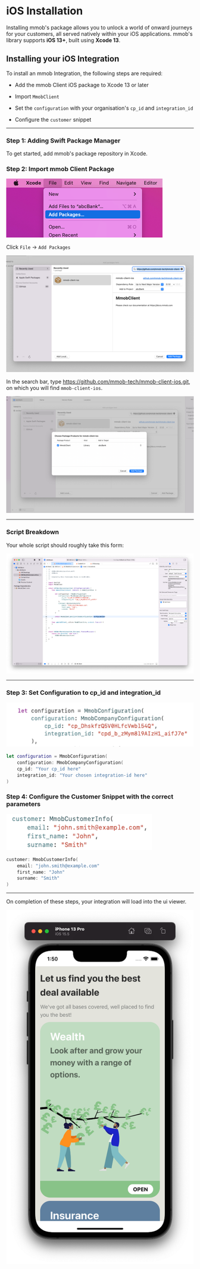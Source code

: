 # iOS Installation

Installing mmob's package allows you to unlock a world of onward journeys for your customers, all served natively within your iOS applications. mmob's library supports **iOS 13+**, built using **Xcode 13**.

## Installing your iOS Integration

To install an mmob Integration, the following steps are required:

- Add the mmob Client iOS package to Xcode 13 or later

- Import `MmobClient`

- Set the `configuration` with your organisation's `cp_id` and `integration_id`

- Configure the `customer` snippet

---

### Step 1: Adding Swift Package Manager

To get started, add mmob's package repository in Xcode.

### Step 2: Import mmob Client Package

![](./../images/1-add-package-menu.png)

Click `File` -> `Add Packages`

![](./../images/2-add-package-modal.png)

In the search bar, type https://github.com/mmob-tech/mmob-client-ios.git, on which you will find `mmob-client-ios`.

![](./../images/3-add-package-modal-confirmation.png)

---

### Script Breakdown

Your whole script should roughly take this form:

![](./../images/4-snippet-example.png)

---

### Step 3: Set Configuration to cp_id and integration_id

![](./../images/cp-id-swift-config.png)

```swift
let configuration = MmobConfiguration(
    configuration: MmobCompanyConfiguration(
    cp_id: "Your cp_id here"
    integration_id: "Your chosen integration-id here"
)
```

### Step 4: Configure the Customer Snippet with the correct parameters

![](./../images/cp-id-swift-customer.png)

```swift
customer: MmobCustomerInfo(
    email: "john.smith@example.com"
    first_name: "John"
    surname: "Smith"
)
```

---

On completion of these steps, your integration will load into the ui viewer.

![](./../images/5-phone-screen.png)
